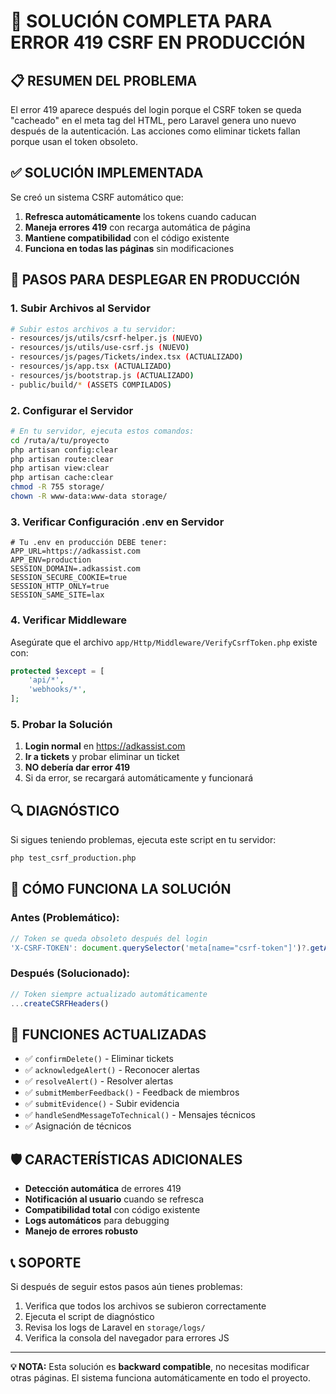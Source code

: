 # 🔧 SOLUCIÓN COMPLETA PARA ERROR 419 CSRF EN PRODUCCIÓN

## 📋 RESUMEN DEL PROBLEMA
El error 419 aparece después del login porque el CSRF token se queda "cacheado" en el meta tag del HTML, pero Laravel genera uno nuevo después de la autenticación. Las acciones como eliminar tickets fallan porque usan el token obsoleto.

## ✅ SOLUCIÓN IMPLEMENTADA
Se creó un sistema CSRF automático que:
1. **Refresca automáticamente** los tokens cuando caducan
2. **Maneja errores 419** con recarga automática de página
3. **Mantiene compatibilidad** con el código existente
4. **Funciona en todas las páginas** sin modificaciones

## 🚀 PASOS PARA DESPLEGAR EN PRODUCCIÓN

### 1. Subir Archivos al Servidor
```bash
# Subir estos archivos a tu servidor:
- resources/js/utils/csrf-helper.js (NUEVO)
- resources/js/utils/use-csrf.js (NUEVO) 
- resources/js/pages/Tickets/index.tsx (ACTUALIZADO)
- resources/js/app.tsx (ACTUALIZADO)
- resources/js/bootstrap.js (ACTUALIZADO)
- public/build/* (ASSETS COMPILADOS)
```

### 2. Configurar el Servidor
```bash
# En tu servidor, ejecuta estos comandos:
cd /ruta/a/tu/proyecto
php artisan config:clear
php artisan route:clear  
php artisan view:clear
php artisan cache:clear
chmod -R 755 storage/
chown -R www-data:www-data storage/
```

### 3. Verificar Configuración .env en Servidor
```env
# Tu .env en producción DEBE tener:
APP_URL=https://adkassist.com
APP_ENV=production
SESSION_DOMAIN=.adkassist.com
SESSION_SECURE_COOKIE=true
SESSION_HTTP_ONLY=true
SESSION_SAME_SITE=lax
```

### 4. Verificar Middleware
Asegúrate que el archivo `app/Http/Middleware/VerifyCsrfToken.php` existe con:
```php
protected $except = [
    'api/*',
    'webhooks/*',
];
```

### 5. Probar la Solución
1. **Login normal** en https://adkassist.com
2. **Ir a tickets** y probar eliminar un ticket
3. **NO debería dar error 419**
4. Si da error, se recargará automáticamente y funcionará

## 🔍 DIAGNÓSTICO
Si sigues teniendo problemas, ejecuta este script en tu servidor:
```bash
php test_csrf_production.php
```

## 🎯 CÓMO FUNCIONA LA SOLUCIÓN

### Antes (Problemático):
```javascript
// Token se queda obsoleto después del login
'X-CSRF-TOKEN': document.querySelector('meta[name="csrf-token"]')?.getAttribute('content')
```

### Después (Solucionado):
```javascript
// Token siempre actualizado automáticamente
...createCSRFHeaders()
```

## 📱 FUNCIONES ACTUALIZADAS
- ✅ `confirmDelete()` - Eliminar tickets
- ✅ `acknowledgeAlert()` - Reconocer alertas  
- ✅ `resolveAlert()` - Resolver alertas
- ✅ `submitMemberFeedback()` - Feedback de miembros
- ✅ `submitEvidence()` - Subir evidencia
- ✅ `handleSendMessageToTechnical()` - Mensajes técnicos
- ✅ Asignación de técnicos

## 🛡️ CARACTERÍSTICAS ADICIONALES
- **Detección automática** de errores 419
- **Notificación al usuario** cuando se refresca
- **Compatibilidad total** con código existente
- **Logs automáticos** para debugging
- **Manejo de errores robusto**

## 📞 SOPORTE
Si después de seguir estos pasos aún tienes problemas:
1. Verifica que todos los archivos se subieron correctamente
2. Ejecuta el script de diagnóstico
3. Revisa los logs de Laravel en `storage/logs/`
4. Verifica la consola del navegador para errores JS

---
**💡 NOTA:** Esta solución es **backward compatible**, no necesitas modificar otras páginas. El sistema funciona automáticamente en todo el proyecto.